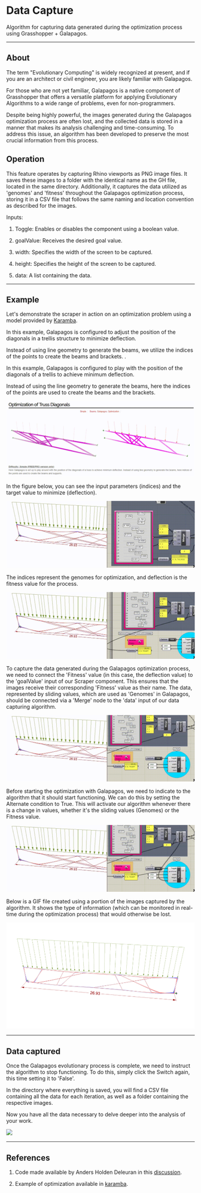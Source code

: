 # Data Capture

Algorithm for capturing data generated during the optimization process using Grasshopper + Galapagos.

---

## About

The term "Evolutionary Computing" is widely recognized at present, and if you are an architect or civil engineer, you are likely familiar with Galapagos.

For those who are not yet familiar, Galapagos is a native component of Grasshopper that offers a versatile platform for applying Evolutionary Algorithms to a wide range of problems, even for non-programmers.

Despite being highly powerful, the images generated during the Galapagos optimization process are often lost, and the collected data is stored in a manner that makes its analysis challenging and time-consuming. To address this issue, an algorithm has been developed to preserve the most crucial information from this process.

## Operation

This feature operates by capturing Rhino viewports as PNG image files. It saves these images to a folder with the identical name as the GH file, located in the same directory. Additionally, it captures the data utilized as 'genomes' and 'fitness' throughout the Galapagos optimization process, storing it in a CSV file that follows the same naming and location convention as described for the images.

Inputs:

1. Toggle: Enables or disables the component using a boolean value.

2. goalValue: Receives the desired goal value.

3. width: Specifies the width of the screen to be captured.

4. height: Specifies the height of the screen to be captured.

5. data: A list containing the data.

---

## Example

Let's demonstrate the scraper in action on an optimization problem using a model provided by [Karamba](https://www.karamba3d.com/examples/simple/optimization-of-truss-diagonals/).

In this example, Galapagos is configured to adjust the position of the diagonals in a trellis structure to minimize deflection.

Instead of using line geometry to generate the beams, we utilize the indices of the points to create the beams and brackets. .

In this example, Galapagos is configured to play with the position of the diagonals of a trellis to achieve minimum deflection.

Instead of using the line geometry to generate the beams, here the indices of the points are used to create the beams and the brackets.

![](images/01.gif)

In the figure below, you can see the input parameters (indices) and the target value to minimize (deflection).

![](images/02.gif)

The indices represent the genomes for optimization, and deflection is the fitness value for the process.

![](images/03.gif)

To capture the data generated during the Galapagos optimization process, we need to connect the 'Fitness' value (in this case, the deflection value) to the 'goalValue' input of our Scraper component. This ensures that the images receive their corresponding 'Fitness' value as their name. The data, represented by sliding values, which are used as 'Genomes' in Galapagos, should be connected via a 'Merge' node to the 'data' input of our data capturing algorithm.

![](images/04.gif)

Before starting the optimization with Galapagos, we need to indicate to the algorithm that it should start functioning. We can do this by setting the Alternate condition to True. This will activate our algorithm whenever there is a change in values, whether it's the sliding values (Genomes) or the Fitness value.

![](images/05.gif)

Below is a GIF file created using a portion of the images captured by the algorithm. It shows the type of information (which can be monitored in real-time during the optimization process) that would otherwise be lost.

![](images/06.gif)

---

## Data captured

Once the Galapagos evolutionary process is complete, we need to instruct the algorithm to stop functioning. To do this, simply click the Switch again, this time setting it to 'False'.

In the directory where everything is saved, you will find a CSV file containing all the data for each iteration, as well as a folder containing the respective images.

Now you have all the data necessary to delve deeper into the analysis of your work.

![](images/07.gif)

---

## References

1. Code made available by Anders Holden Deleuran in this [discussion](https://discourse.mcneel.com/t/a-way-to-screencapture-and-send-to-print-with-one-button/76015/5).

2. Example of optimization available in [karamba](https://www.karamba3d.com/examples/simple/optimization-of-truss-diagonals/).
